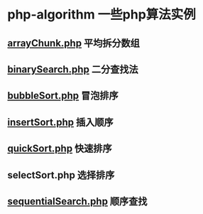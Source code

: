 # php-algorithm 一些php算法实例

## [arrayChunk.php](./arrayChunk.php) 平均拆分数组

## [binarySearch.php](./binarySearch.php) 二分查找法

## [bubbleSort.php](./bubbleSort.php) 冒泡排序

## [insertSort.php](./insertSort.php) 插入顺序

## [quickSort.php](./quickSort.php) 快速排序

## selectSort.php 选择排序

## [sequentialSearch.php](./sequentialSearch.php) 顺序查找
